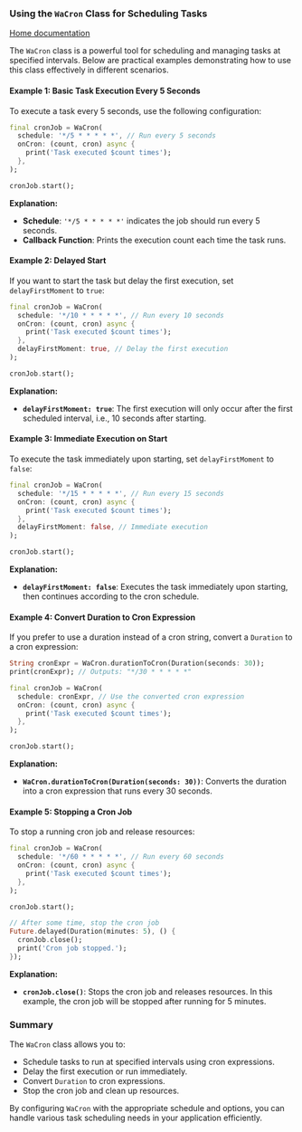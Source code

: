 ### Using the `WaCron` Class for Scheduling Tasks
[Home documentation](/docs/README.md)

The `WaCron` class is a powerful tool for scheduling and managing tasks at specified intervals. Below are practical examples demonstrating how to use this class effectively in different scenarios.

#### Example 1: Basic Task Execution Every 5 Seconds

To execute a task every 5 seconds, use the following configuration:

```dart
final cronJob = WaCron(
  schedule: '*/5 * * * * *', // Run every 5 seconds
  onCron: (count, cron) async {
    print('Task executed $count times');
  },
);

cronJob.start();
```

**Explanation:**
- **Schedule**: `'*/5 * * * * *'` indicates the job should run every 5 seconds.
- **Callback Function**: Prints the execution count each time the task runs.

#### Example 2: Delayed Start

If you want to start the task but delay the first execution, set `delayFirstMoment` to `true`:

```dart
final cronJob = WaCron(
  schedule: '*/10 * * * * *', // Run every 10 seconds
  onCron: (count, cron) async {
    print('Task executed $count times');
  },
  delayFirstMoment: true, // Delay the first execution
);

cronJob.start();
```

**Explanation:**
- **`delayFirstMoment: true`**: The first execution will only occur after the first scheduled interval, i.e., 10 seconds after starting.

#### Example 3: Immediate Execution on Start

To execute the task immediately upon starting, set `delayFirstMoment` to `false`:

```dart
final cronJob = WaCron(
  schedule: '*/15 * * * * *', // Run every 15 seconds
  onCron: (count, cron) async {
    print('Task executed $count times');
  },
  delayFirstMoment: false, // Immediate execution
);

cronJob.start();
```

**Explanation:**
- **`delayFirstMoment: false`**: Executes the task immediately upon starting, then continues according to the cron schedule.

#### Example 4: Convert Duration to Cron Expression

If you prefer to use a duration instead of a cron string, convert a `Duration` to a cron expression:

```dart
String cronExpr = WaCron.durationToCron(Duration(seconds: 30));
print(cronExpr); // Outputs: "*/30 * * * * *"

final cronJob = WaCron(
  schedule: cronExpr, // Use the converted cron expression
  onCron: (count, cron) async {
    print('Task executed $count times');
  },
);

cronJob.start();
```

**Explanation:**
- **`WaCron.durationToCron(Duration(seconds: 30))`**: Converts the duration into a cron expression that runs every 30 seconds.

#### Example 5: Stopping a Cron Job

To stop a running cron job and release resources:

```dart
final cronJob = WaCron(
  schedule: '*/60 * * * * *', // Run every 60 seconds
  onCron: (count, cron) async {
    print('Task executed $count times');
  },
);

cronJob.start();

// After some time, stop the cron job
Future.delayed(Duration(minutes: 5), () {
  cronJob.close();
  print('Cron job stopped.');
});
```

**Explanation:**
- **`cronJob.close()`**: Stops the cron job and releases resources. In this example, the cron job will be stopped after running for 5 minutes.

### Summary

The `WaCron` class allows you to:
- Schedule tasks to run at specified intervals using cron expressions.
- Delay the first execution or run immediately.
- Convert `Duration` to cron expressions.
- Stop the cron job and clean up resources.

By configuring `WaCron` with the appropriate schedule and options, you can handle various task scheduling needs in your application efficiently.